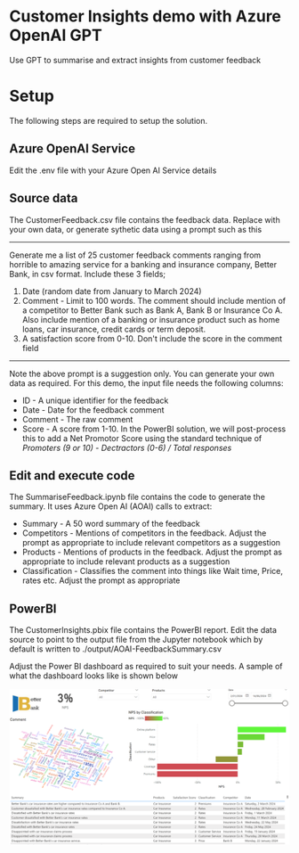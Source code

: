 # Customer Insights demo with Azure OpenAI GPT
Use GPT to summarise and extract insights from customer feedback

# Setup
The following steps are required to setup the solution.

## Azure OpenAI Service
Edit the .env file with your Azure Open AI Service details

## Source data
The CustomerFeedback.csv file contains the feedback data. Replace with your own data, or generate sythetic data using a prompt  such as this

---

Generate me a list of 25 customer feedback comments ranging from horrible to amazing service for a banking and insurance company, Better Bank, in csv format. Include these 3 fields;   
  
1. Date (random date from January to March 2024)  
2. Comment - Limit to 100 words. The comment should include mention of a competitor to Better Bank such as Bank A, Bank B or Insurance Co A. Also include mention of a banking or insurance product such as home loans, car insurance, credit cards or term deposit.  
3. A satisfaction score from 0-10. Don't include the score in the comment field

---

Note the above prompt is a suggestion only. You can generate your own data as required. For this demo, the input file needs the following columns: 
 - ID - A unique identifier for the feedback 
 - Date - Date for the feedback comment
 - Comment - The raw comment
 - Score - A score from 1-10. In the PowerBI solution, we will post-process this to add a Net Promotor Score using the standard technique of *Promoters (9 or 10) - Dectractors (0-6) / Total responses*

## Edit and execute code
The SummariseFeedback.ipynb file contains the code to generate the summary. It uses Azure Open AI (AOAI) calls to extract:
 - Summary - A 50 word summary of the feedback
 - Competitors - Mentions of competitors in the feedback. Adjust the prompt as appropriate to include relevant competitors as a suggestion
 - Products - Mentions of products in the feedback. Adjust the prompt as appropriate to include relevant products as a suggestion
 - Classification - Classifies the comment into things like Wait time, Price, rates etc. Adjust the prompt as appropriate

## PowerBI
The CustomerInsights.pbix file contains the PowerBI report. Edit the data source to point to the output file from the Jupyter notebook which by default is written to ./output/AOAI-FeedbackSummary.csv

Adjust the Power BI dashboard as required to suit your needs. A sample of what the dashboard looks like is shown below

![PowerBI Dashboard](./output/DashboardSample.png)


